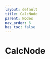 ```yaml
---
layout: default
title: CalcNode
parent: Nodes
nav_order: 5
has_toc: false
---
```



<a id="CalcNode"></a>

# CalcNode

